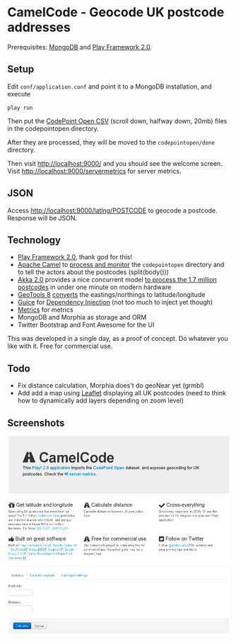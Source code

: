 CamelCode - Geocode UK postcode addresses
=========================================

Prerequisites: [MongoDB](http://www.mongodb.org/) and [Play Framework 2.0](http://www.playframework.org/).

Setup
-----

Edit `conf/application.conf` and point it to a MongoDB installation, and execute

```
play run
```

Then put the [CodePoint Open CSV](https://www.ordnancesurvey.co.uk/opendatadownload/products.html) (scroll down, halfway down, 20mb)
files in the codepointopen directory.

After they are processed, they will be moved to the `codepointopen/done` directory.

Then visit [http://localhost:9000/](http://localhost:9000/) and you should see the welcome screen.
Visit [http://localhost:9000/servermetrics](http://localhost:9000/servermetrics) for server metrics.

JSON
----

Access [http://localhost:9000/latlng/POSTCODE](http://localhost:9000/latlng/BS106TF) to geocode a postcode. Response will be JSON.

Technology
----------

* [Play Framework 2.0](http://www.playframework.org/), thank god for this!
* [Apache Camel](http://camel.apache.org/) to [process and monitor](https://github.com/analytically/camelcode/blob/master/app/Global.java#L103) the `codepointopen` directory and to tell the actors about the postcodes (split(body()))
* [Akka 2.0](http://akka.io/) provides a nice concurrent model [to process the 1.7 million postcodes](https://github.com/analytically/camelcode/blob/master/app/actors/ProcessCodePointOpenCsv.java) in under one minute on modern hardware
* [GeoTools 8](http://www.geotools.org/) [converts](https://github.com/analytically/camelcode/blob/master/app/actors/ProcessCodePointOpenCsv.java#L68) the eastings/northings to latitude/longitude
* [Guice](http://code.google.com/p/google-guice/) for [Dependency Injection](https://github.com/analytically/camelcode/blob/master/app/Global.java#L53) (not too much to inject yet though)
* [Metrics](https://github.com/codahale/metrics) for metrics
* MongoDB and Morphia as storage and ORM
* Twitter Bootstrap and Font Awesome for the UI

This was developed in a single day, as a proof of concept. Do whatever you like with it. Free for commercial use.

Todo
----------

* Fix distance calculation, Morphia does't do geoNear yet (grmbl)
* Add add a map using [Leaflet](http://leaflet.cloudmade.com/) displaying all UK postcodes (need to think how to dynamically add layers depending on zoom level)

Screenshots
-----------

![Welcome Page](https://github.com/analytically/camelcode/raw/master/screenshot.png)